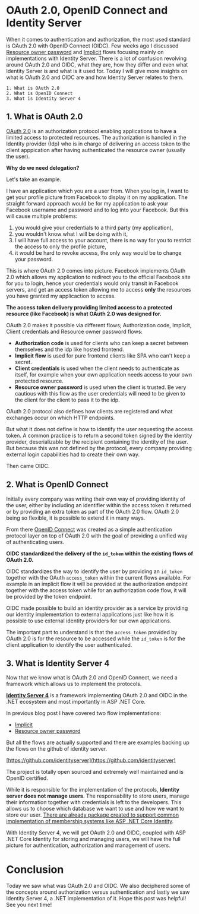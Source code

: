 # OAuth 2.0, OpenID Connect and Identity Server

When it comes to authentication and authorization, the most used standard is OAuth 2.0 with OpenID Connect (OIDC).
Few weeks ago I discussed [Resource owner password](https://kimsereyblog.blogspot.sg/2017/04/resourceownerpassword-with-identity.html) and [Implicit](https://kimsereyblog.blogspot.sg/2017/09/implicit-flow-with-identity-server-and.html) flows focusing mainly on implementations with Identity Server. There is a lot of confusion revolving around OAuth 2.0 and OIDC, what they are, how they differ and even what Identity Server is and what is it used for. Today I will give more insights on what is OAuth 2.0 and OIDC are and how Identity Server relates to them.

```
1. What is OAuth 2.0
2. What is OpenID Connect
3. What is Identity Server 4
```

## 1. What is OAuth 2.0

[OAuth 2.0](https://tools.ietf.org/html/rfc6749) is an authorization protocol enabling applications to have a limited access to protected resources. The authorization is handled in the Identity provider (Idp) who is in charge of delivering an access token to the client apppication after having authenticated the resource owner (usually the user).

__Why do we need delegation?__

Let's take an example.

I have an application which you are a user from. When you log in, I want to get your profile picture from Facebook to display it on my application. 
The straight forward approach would be for my application to ask your Facebook username and password and to log into your Facebook. 
But this will cause multiple problems:

 1. you would give your credentials to a third party (my application),
 2. you wouldn't know what I will be doing with it,
 3. I will have full access to your account, there is no way for you to restrict the access to only the profile picture,
 4. it would be hard to revoke access, the only way would be to change your password. 

This is where OAuth 2.0 comes into picture. Facebook implements OAuth 2.0 which allows my application to redirect you to the official Facebook site for you to login, hence your credentials would only transit in Facebook servers, and get an access token allowing me to access __only__ the resources you have granted my applicaction to access. 

__The access token delivery providing limited access to a protected resource (like Facebook) is what OAuth 2.0 was designed for.__ 

OAuth 2.0 makes it possible via different flows; Authorization code, Implicit, Client credentials and Resource owner password flows:

- __Authorization code__ is used for clients who can keep a secret between themselves and the idp like hosted frontend.
- __Implicit flow__ is used for pure frontend clients like SPA who can't keep a secret.
- __Client credentials__ is used when the client needs to authenticate as itself, for example when your own application needs access to your own protected resource.
- __Resource owner password__ is used when the client is trusted. Be very cautious with this flow as the user credentials will need to be given to the client for the client to pass it to the idp.

OAuth 2.0 protocol also defines how clients are registered and what exchanges occur on which HTTP endpoints. 

But what it does not define is how to identify the user requesting the access token.
A common practice is to return a second token signed by the identity provider, deserializable by the recipient containing the identity of the user. But because this was not defined by the protocol, every company providing external login capabilities had to create their own way. 

Then came OIDC.

## 2. What is OpenID Connect

Initially every company was writing their own way of providing identity of the user, either by including an identifier within the access token it returned or by providing an extra token as part of the OAuth 2.0 flow.
OAuth 2.0 being so flexible, it is possible to extend it in many ways. 

From there [OpenID Connect](http://openid.net/specs/openid-connect-core-1_0.html)
 was created as a simple authentication protocol layer on top of OAuth 2.0 with the goal of providing a unified way of authenticating users.

__OIDC standardized the delivery of the `id_token` within the existing flows of OAuth 2.0.__

OIDC standardizes the way to identify the user by providing an `id_token` together with the OAuth `access_token` within the current flows available. For example in an implicit flow it will be provided at the authorization endpoint together with the access token while for an authorization code flow, it will be provided by the token endpoint.

OIDC made possible to build an identity provider as a service by providing our identity implementation to external applications just like how it is possible to use external identity providers for our own applications.

The important part to understand is that the `access_token` provided by OAuth 2.0 is for the resource to be accessed while the `id_token` is for the client application to identify the user authenticated.

## 3. What is Identity Server 4

Now that we know what is OAuth 2.0 and OpenID Connect, we need a framework which allows us to implement the protocols.

[__Identity Server 4__](https://github.com/IdentityServer/IdentityServer4) is a framework implementing OAuth 2.0 and OIDC in the .NET ecosystem and most importantly in ASP .NET Core.

In previous blog post I have covered two flow implementations:
- [Implicit](https://kimsereyblog.blogspot.sg/2017/09/implicit-flow-with-identity-server-and.html)
- [Resource owner password](https://kimsereyblog.blogspot.sg/2017/04/resourceownerpassword-with-identity.html)

But all the flows are actually supported and there are examples backing up the flows on the github of identity server.

[https://github.com/identityserver](https://github.com/identityserver)

The project is totally open sourced and extremely well maintained and is OpenID certified.

While it is responsible for the implementation of the protocols, __Identity server does not manage users__. The responsability to store users, manage their information together with credentials is left to the developers. This allows us to choose which database we want to use and how we want to store our user.
[There are already package created to support common implementation of membership systems like ASP .NET Core Identity](https://identityserver4.readthedocs.io/en/release/quickstarts/6_aspnet_identity.html).

With Identity Server 4, we will get OAuth 2.0 and OIDC, coupled with ASP .NET Core Identity for storing and managing users, we will have the full picture for authentication, authorization and management of users.

# Conclusion

Today we saw what was OAuth 2.0 and OIDC. We also deciphered some of the concepts around authorization versus authentication and lastly we saw Identity Server 4, a .NET implementation of it. Hope this post was helpful! See you next time!